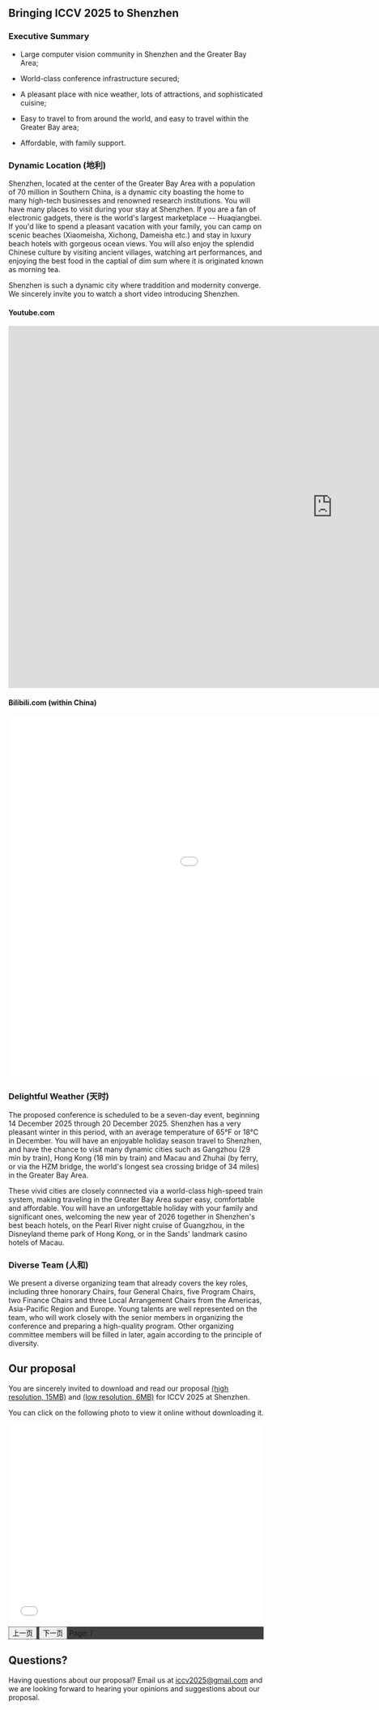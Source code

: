 ## Bringing ICCV 2025 to Shenzhen
 
### Executive Summary

* Large computer vision community in Shenzhen and the Greater Bay
Area;

* World-class conference infrastructure secured;
 
* A pleasant place with nice weather, lots of attractions, and
sophisticated cuisine;

* Easy to travel to from around the world, and easy to travel within the Greater Bay area;
 
* Affordable, with family support.
 

### Dynamic Location (地利)

Shenzhen, located at the center of the Greater Bay Area with a population of 70 million in Southern China, is a dynamic city boasting the home to many high-tech businesses and renowned research institutions.  You will have many places to visit during your stay at Shenzhen. If you are a fan of electronic gadgets, there is the world's largest marketplace -- Huaqiangbei. If you'd like to spend a pleasant vacation with your family, you can camp on scenic beaches (Xiaomeisha, Xichong, Dameisha etc.) and stay in luxury beach hotels with gorgeous ocean views.  You will also enjoy the splendid Chinese culture by visiting ancient villages, watching art performances, and enjoying the best food in the captial of dim sum where it is originated known as morning tea. 

Shenzhen is such a dynamic city where traddition and modernity converge.  We sincerely invite you to watch a short video introducing Shenzhen.

#### Youtube.com 

<link rel="stylesheet" type="text/css" href="video-responsive.css" />

<div class="video-responsive">
<iframe width="1280" height="715" src="https://www.youtube.com/embed/kahd3KmNsOE" frameborder="0" allow="accelerometer; autoplay; encrypted-media; gyroscope; picture-in-picture" allowfullscreen></iframe>
</div>

#### Bilibili.com (within China)

<div class="video-responsive">
<iframe width="1280" height="715" src="//player.bilibili.com/player.html?aid=19348684&bvid=BV1sW411n7EJ&cid=31553075&page=1" scrolling="no" border="0" frameborder="no" framespacing="0" allowfullscreen="true"> </iframe>
</div>

### Delightful Weather (天时)

The proposed conference is scheduled to be a seven-day event, beginning 14 December 2025 through 20 December 2025. Shenzhen has a very pleasant winter in this period, with an average temperature of 65°F or 18°C in December.  You will have an enjoyable holiday season travel to Shenzhen, and have the chance to visit many dynamic cities such as Gangzhou (29 min by train), Hong Kong (18 min by train) and Macau and Zhuhai (by ferry, or via the HZM bridge, the world's longest sea crossing bridge of 34 miles) in the Greater Bay Area. 

These vivid cities are closely connnected via a world-class high-speed train system, making traveling in the Greater Bay Area super easy, comfortable and affordable. You will have an unforgettable holiday with your family and significant ones, welcoming the new year of 2026 together in Shenzhen's best beach hotels, on the Pearl River night cruise of Guangzhou, in the Disneyland theme park of Hong Kong, or in the Sands' landmark casino hotels of Macau.

### Diverse Team (人和)

We present a diverse organizing team that already covers the key roles, including three honorary Chairs, four General Chairs, five Program Chairs, two Finance Chairs and three Local Arrangement Chairs from the Americas, Asia-Pacific Region and Europe. Young talents are well represented on the team, who will work closely with the senior members in organizing the conference and preparing a high-quality program. Other organizing committee members will be filled in later, again according to the principle of diversity.


## Our proposal

You are sincerely invited to download and read our proposal [(high resolution, 15MB)](http://iccv2025shenzhen.github.io/ICCV2025shenzhen.pdf) and [(low resolution, 6MB)](http://iccv2025shenzhen.github.io/ICCV2025shenzhen_compact.pdf) for ICCV 2025 at Shenzhen.

You can click on the following photo to view it online without downloading it.

<div class="pdf-container">
  <embed width="100%" height="400" src="ICCV2025shenzhen_v1.pdf" type="application/pdf" fullscreen="yes">
</div>


<div style="background:#404040">
    <div style="width:100%;background:#404040">
        <div style="width:200px;margin:auto">
            <canvas id="the-canvas"></canvas>
        </div>
    </div>
    <div style="margin:auto">
        <button id="prev">上一页</button>
        <button id="next">下一页</button>
        <span>Page: <span id="page_num"></span> / <span id="page_count"></span></span>
    </div>
</div>

<canvas id="the-canvas"></canvas>
<script src="pdf.js"></script>
<script src="pdf.worker.js"></script>
<script>
        //引入pdf.js之后
        var url = 'ICCV2025shenzhen_v1.pdf';
        PDFJS.workerSrc = 'pdf.worker.js';
        //定义变量
        var pdfDoc = null,
            pageNum = 1,
            pageRendering = false,
            pageNumPending = null,
            scale = 1,
            canvas = document.getElementById('the-canvas'),
            ctx = canvas.getContext('2d');
        function renderPage(num) {
            pageRendering = true;
            pdfDoc.getPage(num).then(function (page) {
                //设置页面大小
                var viewport = page.getViewport(1);
                console.log(viewport.width);
                var desiredWidth = "500";
                var scale = desiredWidth / viewport.width;
                scale=0.6;
                var scaledViewport = page.getViewport(scale);
                //var viewport = page.getViewport(scale);
                canvas.height = scaledViewport.height;
                canvas.width = scaledViewport.width;
                //设置背景颜色(无效)
                canvas.style.backgroundColor = "red";
                //进行文件读取加载
                var renderContext = {
                    canvasContext: ctx,
                    viewport: scaledViewport
                };
                var renderTask = page.render(renderContext);
                renderTask.promise.then(function () {
                    pageRendering = false;
                    if (pageNumPending !== null) {
                        // New page rendering is pending
                        renderPage(pageNumPending);
                        pageNumPending = null;
                    }
                });
            });
            //显示总页数
            document.getElementById('page_num').textContent = pageNum;
        }
                        //翻页方法
        function queueRenderPage(num) {
            if (pageRendering) {
                pageNumPending = num;
            } else {
                renderPage(num);
            }
        }
        function onPrevPage() {
            if (pageNum <= 1) {
                return;
            }
            pageNum--;
            queueRenderPage(pageNum);
        }
        //上一页监听
        document.getElementById('prev').addEventListener('click', onPrevPage);
        function onNextPage() {
            if (pageNum >= pdfDoc.numPages) {
                return;
            }
            pageNum++;
            queueRenderPage(pageNum);
        }
        //下一页监听
        document.getElementById('next').addEventListener('click', onNextPage);
        PDFJS.getDocument(url).then(function (pdfDoc_) {
            pdfDoc = pdfDoc_;
            document.getElementById('page_count').textContent = pdfDoc.numPages;
            renderPage(pageNum);
        });
</script>


## Questions?

Having questions about our proposal? Email us at iccv2025@gmail.com and we are looking forward to hearing your opinions and suggestions about our proposal.

